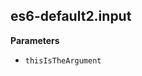 <!-- Generated by documentation.js. Update this documentation by updating the source code. -->

## es6-default2.input

**Parameters**

-   `thisIsTheArgument`  
